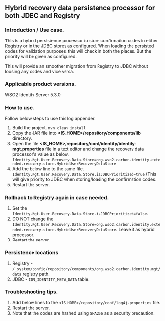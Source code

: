 ## Hybrid recovery data persistence processor for both JDBC and Registry
### Introduction / Use case.
This is a hybrid persistence processor to store confirmation codes in either Registry
or in the JDBC stores as configured. When loading the persisted codes for validation purposes, 
this will check in both the places. But the priority will be given as configured.

This will provide an smoother migration from Registry to JDBC without loosing any
codes and vice versa. 

### Applicable product versions.
WSO2 Identity Server 5.3.0

### How to use.
Follow below steps to use this log appender.
1. Build the project. ```mvn clean install```
2. Copy the JAR file into **<IS_HOME>/repository/components/lib** directory.
3. Open the file **<IS_HOME>/repository/conf/identity/identity-mgt.properties** file in a text editor and change
the recovery data processor's value as below.
```Identity.Mgt.User.Recovery.Data.Store=org.wso2.carbon.identity.extended.recovery.store.HybridUserRecoveryDataStore```
4. Add the below line to the same file.
```Identity.Mgt.User.Recovery.Data.Store.isJDBCPrioritized=true```
(This will give priority to JDBC when storing/loading the confirmation codes.
5. Restart the server.

### Rollback to Registry again in case needed.
1. Set the ```Identity.Mgt.User.Recovery.Data.Store.isJDBCPrioritized=false```.
2. DO NOT change the  ```Identity.Mgt.User.Recovery.Data.Store=org.wso2.carbon.identity.extended.recovery.store.HybridUserRecoveryDataStore```.
Leave it as hybrid processor.
3. Restart the server.

### Persistence locations
1. Registry - ```/_system/config/repository/components/org.wso2.carbon.identity.mgt/data``` registry path.
2. JDBC - ```IDN_IDENTITY_META_DATA``` table.

### Troubleshooting tips.
1. Add below lines to the ```<IS_HOME>/repository/conf/log4j.properties``` file.
2. Restart the server.
3. Note that the codes are hashed using `SHA256` as a security precaution.
